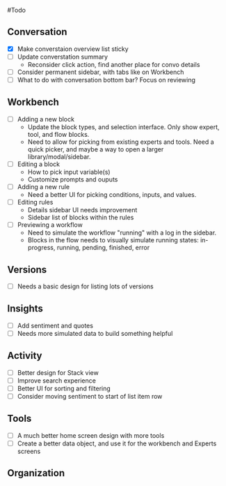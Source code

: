 #Todo

## Conversation
- [x] Make converstaion overview list sticky
- [ ] Update converstation summary
    - Reconsider click action, find another place for convo details
- [ ] Consider permanent sidebar, with tabs like on Workbench
- [ ] What to do with conversation bottom bar? Focus on reviewing

## Workbench
- [ ] Adding a new block
    - Update the block types, and selection interface. Only show expert, tool, and flow blocks.
    - Need to allow for picking from existing experts and tools. Need a quick picker, and maybe a way to open a larger library/modal/sidebar.
- [ ] Editing a block
    - How to pick input variable(s)
    - Customize prompts and ouputs
- [ ] Adding a new rule
    - Need a better UI for picking conditions, inputs, and values.
- [ ] Editing rules
    - Details sidebar UI needs improvement
    - Sidebar list of blocks within the rules
- [ ] Previewing a workflow
    - Need to simulate the workflow "running" with a log in the sidebar.
    - Blocks in the flow needs to visually simulate running states: in-progress, running, pending, finished, error

## Versions
- [ ] Needs a basic design for listing lots of versions

## Insights
- [ ] Add sentiment and quotes
- [ ] Needs more simulated data to build something helpful

## Activity
- [ ] Better design for Stack view
- [ ] Improve search experience
- [ ] Better UI for sorting and filtering
- [ ] Consider moving sentiment to start of list item row

## Tools
- [ ] A much better home screen design with more tools
- [ ] Create a better data object, and use it for the workbench and Experts screens

## Organization